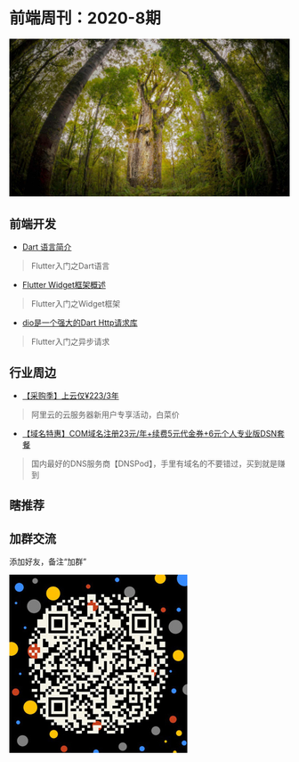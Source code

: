 # 前端周刊：2020-8期

[![](/img/bing/20200422.jpg?imageMogr2/thumbnail/960x)](https://cn.bing.com/search?q=怀波瓦森林)


## 前端开发

- [Dart 语言简介](https://dart.dev/guides/language/language-tour)

> Flutter入门之Dart语言

- [Flutter Widget框架概述](https://flutterchina.club/widgets-intro/)

> Flutter入门之Widget框架

- [dio是一个强大的Dart Http请求库](https://github.com/flutterchina/dio/blob/master/README-ZH.md)

> Flutter入门之异步请求




## 行业周边

- [【采购季】上云仅¥223/3年](https://www.aliyun.com/sale-season/2020/procurement-new-members?userCode=y31qmczl)

> 阿里云的云服务器新用户专享活动，白菜价

- [【域名特惠】COM域名注册23元/年+续费5元代金券+6元个人专业版DSN套餐](https://www.dnspod.cn/promo/domainscarnival?promo_code=3LIUUR11729&source=sharelink&from=link)

> 国内最好的DNS服务商【DNSPod】，手里有域名的不要错过，买到就是赚到


## 瞎推荐


## 加群交流

添加好友，备注“加群”

![refned_x](../img/a/refined-x.jpg)


